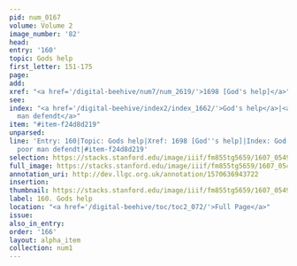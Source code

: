 ```yaml
---
pid: num_0167
volume: Volume 2
image_number: '82'
head:
entry: '160'
topic: Gods help
first_letter: 151-175
page:
add:
xref: "<a href='/digital-beehive/num7/num_2619/'>1698 [God's help]</a>"
see:
index: "<a href='/digital-beehive/index2/index_1662/'>God's help</a>|<a href='/digital-beehive/index4/index_3044/'>poor
  man defendt</a>"
item: "#item-f24d8d219"
unparsed:
line: 'Entry: 160|Topic: Gods help|Xref: 1698 [God''s help]|Index: God''s help|Index:
  poor man defendt|#item-f24d8d219'
selection: https://stacks.stanford.edu/image/iiif/fm855tg5659/1607_0549/836,4429,2972,648/full/0/default.jpg
full_image: https://stacks.stanford.edu/image/iiif/fm855tg5659/1607_0549/full/full/0/default.jpg
annotation_uri: http://dev.llgc.org.uk/annotation/1570636943722
insertion:
thumbnail: https://stacks.stanford.edu/image/iiif/fm855tg5659/1607_0549/836,4429,600,180/250,/0/default.jpg
label: 160. Gods help
location: "<a href='/digital-beehive/toc/toc2_072/'>Full Page</a>"
issue:
also_in_entry:
order: '166'
layout: alpha_item
collection: num1
---
```

